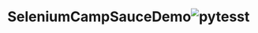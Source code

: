 # SeleniumCampSauceDemo![pytesst](https://user-images.githubusercontent.com/127613730/228929106-41e75672-a3a7-4806-8320-bf6a650d00b3.jpg)

